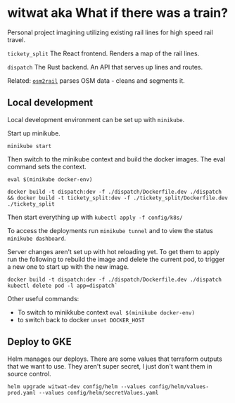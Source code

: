# witwat aka What if there was a train?

Personal project imagining utilizing existing rail lines for high speed rail travel.

`tickety_split`
The React frontend. Renders a map of the rail lines.

`dispatch`
The Rust backend. An API that serves up lines and routes.

Related: [`osm2rail`](https://github.com/hanakslr/osm2rail) parses OSM data - cleans and segments it.

## Local development

Local development environment can be set up with `minikube`.

Start up minikube.

```
minikube start
```

Then switch to the minikube context and build the docker images. The eval command sets the context.

```
eval $(minikube docker-env)

docker build -t dispatch:dev -f ./dispatch/Dockerfile.dev ./dispatch && docker build -t tickety_split:dev -f ./tickety_split/Dockerfile.dev ./tickety_split
```

Then start everything up with `kubectl apply -f config/k8s/`

To access the deployments run `minikube tunnel` and to view the status `minikube dashboard`.

Server changes aren't set up with hot reloading yet. To get them to apply run the following to rebuild the image and delete the current pod, to trigger a new one to start up with the new image.

```
docker build -t dispatch:dev -f ./dispatch/Dockerfile.dev ./dispatch
kubectl delete pod -l app=dispatch`
```

Other useful commands:

- To switch to minikkube context `eval $(minikube docker-env)`
- to switch back to docker `unset DOCKER_HOST`

## Deploy to GKE

Helm manages our deploys. There are some values that terraform outputs that we want to use. They aren't super secret, I just don't want them in source control.

```
helm upgrade witwat-dev config/helm --values config/helm/values-prod.yaml --values config/helm/secretValues.yaml
```


